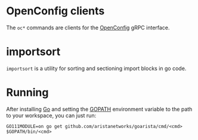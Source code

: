 # OpenConfig clients

The `oc*` commands are clients for the [OpenConfig](http://openconfig.net) gRPC interface.

# importsort

`importsort` is a utility for sorting and sectioning import blocks in go code.

# Running

After installing [Go](https://golang.org/dl/) and setting the [GOPATH](https://golang.org/doc/code.html#GOPATH) environment variable to the path to your workspace, you can just run:

```
GO111MODULE=on go get github.com/aristanetworks/goarista/cmd/<cmd>
$GOPATH/bin/<cmd>
```
